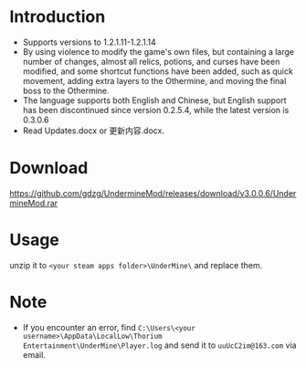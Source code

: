 # Introduction
* Supports versions to 1.2.1.11-1.2.1.14
* By using violence to modify the game's own files, but containing a large number of changes, almost all relics, potions, and curses have been modified, and some shortcut functions have been added, such as quick movement, adding extra layers to the Othermine, and moving the final boss to the Othermine.
* The language supports both English and Chinese, but English support has been discontinued since version 0.2.5.4, while the latest version is 0.3.0.6
* Read Updates.docx or 更新内容.docx.
# Download
https://github.com/gdzg/UndermineMod/releases/download/v3.0.0.6/UndermineMod.rar
# Usage
unzip it to ``<your steam apps folder>\UnderMine\`` and replace them.
# Note
* If you encounter an error, find ``C:\Users\<your username>\AppData\LocalLow\Thorium Entertainment\UnderMine\Player.log`` and send it to ``uuUcC2im@163.com`` via email.
